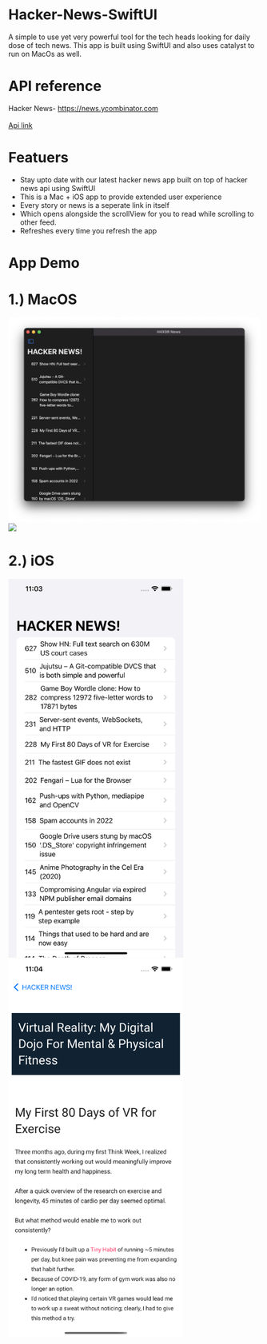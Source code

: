 # Hacker-News-SwiftUI
A simple to use yet very powerful tool for the tech heads looking for daily dose of tech news. This app is built using SwiftUI and also uses catalyst to run on MacOs as well.
<br/>
# API reference
Hacker News- https://news.ycombinator.com<br/> <br/>
[Api link](http://hn.algolia.com/api/v1/search?tags=front_page)

# Featuers
- Stay upto date with our latest hacker news app built on top of hacker news api using SwiftUI
- This is a Mac + iOS app to provide extended user experience
- Every story or news is a seperate link in itself
- Which opens alongside the scrollView for you to read while scrolling to other feed.
- Refreshes every time you refresh the app


# App Demo
#  1.)  MacOS 
<img src ="/hackerImages/Screenshot%202022-02-20%20at%2010.54.54%20PM.png">
<br/>
<img src ="/hackerImages/Screenshot%202022-02-20%20at%2010.55.25%20PM.png">

# 2.) iOS

<img src ="/hackerImages/Simulator%20Screen%20Shot%20-%20iPhone%2013%20Pro%20Max%20-%202022-02-20%20at%2023.03.57.png" width="350">
<br/>

<img src ="/hackerImages/Simulator%20Screen%20Shot%20-%20iPhone%2013%20Pro%20Max%20-%202022-02-20%20at%2023.04.32.png" width="350">
